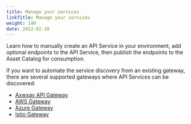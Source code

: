 ```yaml
---
title: Manage your services
linkTitle: Manage your services
weight: 140
date: 2022-02-28
---
```


Learn how to manually create an API Service in your environment, add optional endpoints to the API Service, then publish the endpoints to the Asset Catalog for consumption.

If you want to automate the service discovery from an existing gateway, there are several supported gateways where API Services can be discovered:

* [Axwxay API Gateway](/docs/connect_manage_environ/connect_api_manager)
* [AWS Gateway](/docs/connect_manage_environ/connect_aws_gateway)
* [Azure Gateway](/docs/connect_manage_environ/connect_azure_gateway)
* [Istio Gateway](/docs/connect_manage_environ/mesh_management)
